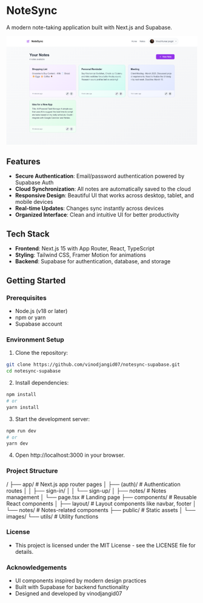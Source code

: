# NoteSync

A modern note-taking application built with Next.js and Supabase.

![NoteSync Preview](public/images/preview.png)

## Features

- **Secure Authentication**: Email/password authentication powered by Supabase Auth
- **Cloud Synchronization**: All notes are automatically saved to the cloud
- **Responsive Design**: Beautiful UI that works across desktop, tablet, and mobile devices
- **Real-time Updates**: Changes sync instantly across devices
- **Organized Interface**: Clean and intuitive UI for better productivity

## Tech Stack

- **Frontend**: Next.js 15 with App Router, React, TypeScript
- **Styling**: Tailwind CSS, Framer Motion for animations
- **Backend**: Supabase for authentication, database, and storage

## Getting Started

### Prerequisites

- Node.js (v18 or later)
- npm or yarn
- Supabase account

### Environment Setup

1. Clone the repository:
```bash
git clone https://github.com/vinodjangid07/notesync-supabase.git
cd notesync-supabase
```
2. Install dependencies:
```bash
npm install
# or
yarn install
```

3. Start the development server:
```bash
npm run dev
# or
yarn dev
```

4. Open http://localhost:3000 in your browser.

### Project Structure
/
├── app/                    # Next.js app router pages
│   ├── (auth)/             # Authentication routes
│   │   ├── sign-in/
│   │   └── sign-up/
│   ├── notes/              # Notes management
│   └── page.tsx            # Landing page
├── components/             # Reusable React components
│   ├── layout/             # Layout components like navbar, footer
│   └── notes/              # Notes-related components
├── public/                 # Static assets
│   └── images/
└── utils/                  # Utility functions

### License
- This project is licensed under the MIT License - see the LICENSE file for details.

### Acknowledgements
- UI components inspired by modern design practices
- Built with Supabase for backend functionality
- Designed and developed by vinodjangid07